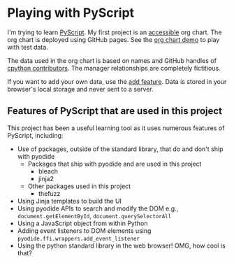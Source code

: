 # Playing with PyScript

I'm trying to learn [PyScript](https://pyscript.net/). My first project is an [accessible](https://www.w3.org/WAI/fundamentals/accessibility-intro/) org chart. The org chart is deployed using GitHub pages. See the [org chart demo](https://benjiallen.github.io/pyscript-playground/search.html) to play with test data.

The data used in the org chart is based on names and GitHub handles of [cpython contributors](https://github.com/python/cpython/graphs/contributors). The manager relationships are completely fictitious.

If you want to add your own data, use the [add feature](https://benjiallen.github.io/pyscript-playground/add.html). Data is stored in your browser's local storage and never sent to a server.

## Features of PyScript that are used in this project

This project has been a useful learning tool as it uses numerous features of PyScript, including:

- Use of packages, outside of the standard library, that do and don't ship with pyodide
  - Packages that ship with pyodide and are used in this project
    - bleach
    - jinja2
  - Other packages used in this project
    - thefuzz
- Using Jinja templates to build the UI
- Using pyodide APIs to search and modify the DOM e.g., `document.getElementById`, `document.querySelectorAll`
- Using a JavaScript object from within Python
- Adding event listeners to DOM elements using `pyodide.ffi.wrappers.add_event_listener`
- Using the python standard library in the web browser! OMG, how cool is that?

